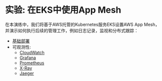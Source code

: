 # 实验: 在EKS中使用App Mesh

在本演练中，我们将基于AWS托管的Kubernetes服务EKS设置AWS App Mesh，并演示如何执行后续的管理工作，例如日志记录，监视和分布式跟踪：

* [基础部署](base.md)
* 可观测性:
  * [CloudWatch](o11y-cloudwatch.md)
  * [Grafana](o11y-grafana.md)
  * [Prometheus](o11y-prometheus.md)
  * [X-Ray](o11y-xray.md)
  * [Jaeger](o11y-jaeger.md)
